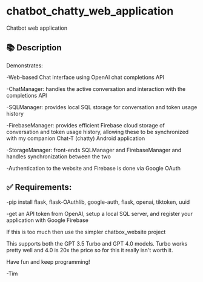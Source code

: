 # chatbot_chatty_web_application
Chatbot web application
## 📚 Description
Demonstrates:
  
  -Web-based Chat interface using OpenAI chat completions API
  
  -ChatManager: handles the active conversation and interaction with the completions API
  
  -SQLManager: provides local SQL storage for conversation and token usage history
  
  -FirebaseManager: provides efficient Firebase cloud storage of conversation and token usage history, allowing these to be synchronized with my companion Chat-T (chatty) Android application
  
  -StorageManager: front-ends SQLManager and FirebaseManager and handles synchronization between the two
  
  -Authentication to the website and Firebase is done via Google OAuth
  
## ✅ Requirements:
  -pip install flask, flask-OAuthlib, google-auth, flask, openai, tiktoken, uuid
  
  -get an API token from OpenAI, setup a local SQL server, and register your application with Google Firebase
  
If this is too much then use the simpler chatbox_website project

This supports both the GPT 3.5 Turbo and GPT 4.0 models.  Turbo works pretty well and 4.0 is 20x the price so for this it really isn't worth it. 

Have fun and keep programming!

-Tim
